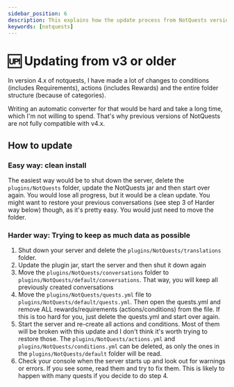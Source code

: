 ```yaml
---
sidebar_position: 6
description: This explains how the update process from NotQuests version 3 or older to version 4 or newer works
keywords: [notquests]
---
```


# 🆙 Updating from v3 or older

In version 4.x of notquests, I have made a lot of changes to conditions (includes Requirements), actions (includes Rewards) and the entire folder structure (because of categories).

Writing an automatic converter for that would be hard and take a long time, which I'm not willing to spend. That's why previous versions of NotQuests are not fully compatible with v4.x.

## How to update

### Easy way: clean install

The easiest way would be to shut down the server, delete the `plugins/NotQuests` folder, update the NotQuests jar and then start over again. You would lose all progress, but it would be a clean update.
You might want to restore your previous conversations (see step 3 of Harder way below) though, as it's pretty easy. You would just need to move the folder.

### Harder way: Trying to keep as much data as possible

1. Shut down your server and delete the `plugins/NotQuests/translations` folder.
2. Update the plugin jar, start the server and then shut it down again
3. Move the `plugins/NotQuests/conversations` folder to `plugins/NotQuests/default/conversations`. That way, you will keep all previously created conversations
4. Move the `plugins/NotQuests/quests.yml` file to `plugins/NotQuests/default/quests.yml`. Then open the quests.yml and remove ALL rewards/requirements (actions/conditions) from the file. If this is too hard for you, just delete the quests.yml and start over again.
5. Start the server and re-create all actions and conditions. Most of them will be broken with this update and I don't think it's worth trying to restore those. The `plugins/NotQuests/actions.yml` and `plugins/NotQuests/conditions.yml` can be deleted, as only the ones in the `plugins/NotQuests/default` folder will be read.
6. Check your console when the server starts up and look out for warnings or errors. If you see some, read them and try to fix them. This is likely to happen with many quests if you decide to do step 4.
